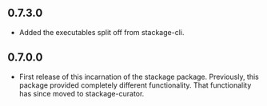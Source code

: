 ## 0.7.3.0

* Added the executables split off from stackage-cli.

## 0.7.0.0

* First release of this incarnation of the stackage package. Previously, this
  package provided completely different functionality. That functionality has
  since moved to stackage-curator.
